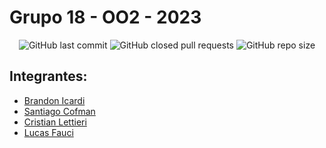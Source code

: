 # Grupo 18 - OO2 - 2023

<div align="center">
    <img src="https://img.shields.io/github/last-commit/brandonicardi/GRUPO-18-OO2-2023" alt="GitHub last commit">
    <img src="https://img.shields.io/github/issues-pr-closed/brandonicardi/GRUPO-18-OO2-2023" alt="GitHub closed pull requests">
    <img src="https://img.shields.io/github/repo-size/brandonicardi/GRUPO-18-OO2-2023" alt="GitHub repo size">
</div>

## Integrantes:
- [Brandon Icardi](https://github.com/brandonicardi)
- [Santiago Cofman](https://github.com/santicof)
- [Cristian Lettieri](https://github.com/lettian)
- [Lucas Fauci](https://github.com/lucasfauci)
